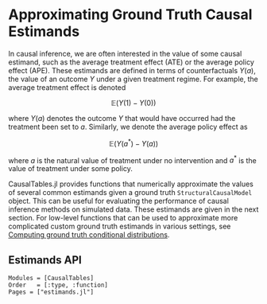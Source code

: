 # Approximating Ground Truth Causal Estimands

In causal inference, we are often interested in the value of some causal estimand, such as the average treatment effect (ATE) or the average policy effect (APE). These estimands are defined in terms of counterfactuals $Y(a)$, the value of an outcome $Y$ under a given treatment regime. For example, the average treatment effect is denoted

$$\mathbb{E}\Big(Y(1) - Y(0)\Big)$$

where $Y(a)$ denotes the outcome $Y$ that would have occurred had the treatment been set to $a$. Similarly, we denote the average policy effect as

$$\mathbb{E}\Big(Y(a^*) - Y(a)\Big)$$

where $a$ is the natural value of treatment under no intervention and $a^*$ is the value of treatment under some policy.

CausalTables.jl provides functions that numerically approximate the values of several common estimands given a ground truth `StructuralCausalModel` object. This can be useful for evaluating the performance of causal inference methods on simulated data. These estimands are given in the next section. For low-level functions that can be used to approximate more complicated custom ground truth estimands in various settings, see [Computing ground truth conditional distributions](ground-truth.md).

## Estimands API

```@autodocs; canonical=false
Modules = [CausalTables]
Order   = [:type, :function]
Pages = ["estimands.jl"]
```

